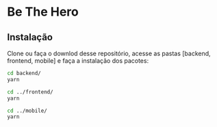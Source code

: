 # Be The Hero

## Instalação

Clone ou faça o downlod desse repositório, acesse as pastas [backend, frontend, mobile] e faça a instalação dos pacotes:

```bash
cd backend/
yarn

cd ../frontend/
yarn

cd ../mobile/
yarn
```
